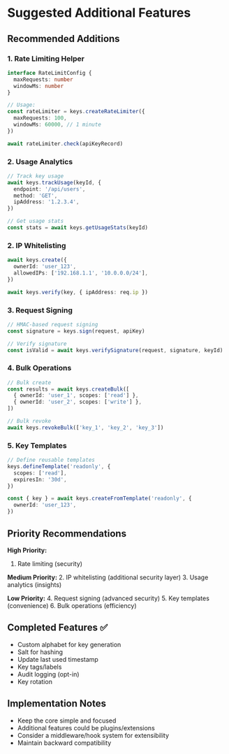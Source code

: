 # Suggested Additional Features

## Recommended Additions

### 1. Rate Limiting Helper
```typescript
interface RateLimitConfig {
  maxRequests: number
  windowMs: number
}

// Usage:
const rateLimiter = keys.createRateLimiter({
  maxRequests: 100,
  windowMs: 60000, // 1 minute
})

await rateLimiter.check(apiKeyRecord)
```

### 2. Usage Analytics
```typescript
// Track key usage
await keys.trackUsage(keyId, {
  endpoint: '/api/users',
  method: 'GET',
  ipAddress: '1.2.3.4',
})

// Get usage stats
const stats = await keys.getUsageStats(keyId)
```

### 2. IP Whitelisting
```typescript
await keys.create({
  ownerId: 'user_123',
  allowedIPs: ['192.168.1.1', '10.0.0.0/24'],
})

await keys.verify(key, { ipAddress: req.ip })
```

### 3. Request Signing
```typescript
// HMAC-based request signing
const signature = keys.sign(request, apiKey)

// Verify signature
const isValid = await keys.verifySignature(request, signature, keyId)
```

### 4. Bulk Operations
```typescript
// Bulk create
const results = await keys.createBulk([
  { ownerId: 'user_1', scopes: ['read'] },
  { ownerId: 'user_2', scopes: ['write'] },
])

// Bulk revoke
await keys.revokeBulk(['key_1', 'key_2', 'key_3'])
```

### 5. Key Templates
```typescript
// Define reusable templates
keys.defineTemplate('readonly', {
  scopes: ['read'],
  expiresIn: '30d',
})

const { key } = await keys.createFromTemplate('readonly', {
  ownerId: 'user_123',
})
```

## Priority Recommendations

**High Priority:**
1. Rate limiting (security)

**Medium Priority:**
2. IP whitelisting (additional security layer)
3. Usage analytics (insights)

**Low Priority:**
4. Request signing (advanced security)
5. Key templates (convenience)
6. Bulk operations (efficiency)

## Completed Features ✅
- Custom alphabet for key generation
- Salt for hashing
- Update last used timestamp
- Key tags/labels
- Audit logging (opt-in)
- Key rotation

## Implementation Notes

- Keep the core simple and focused
- Additional features could be plugins/extensions
- Consider a middleware/hook system for extensibility
- Maintain backward compatibility

